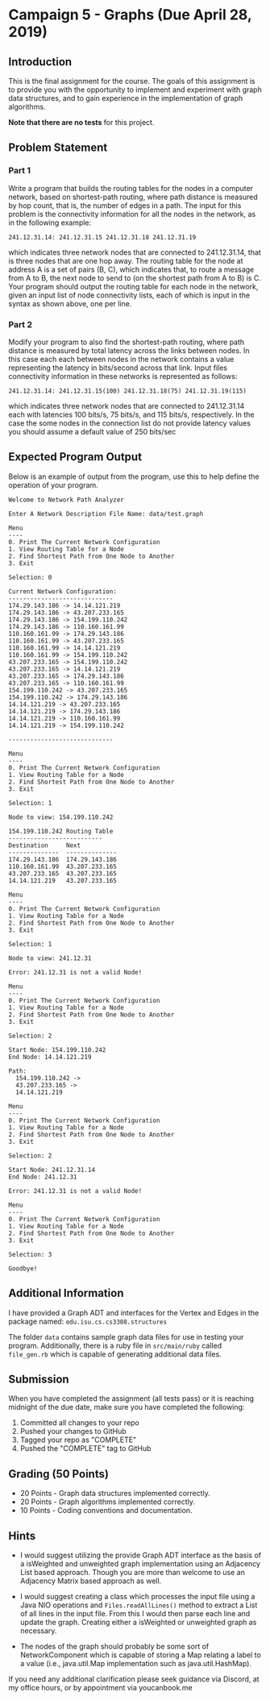 # Campaign 5 - Graphs (Due April 28, 2019)

## Introduction
This is the final assignment for the course. The goals of this assignment is to provide you with the opportunity to implement and experiment with graph data structures, and to gain experience in the implementation of graph algorithms.

**Note that there are no tests** for this project.

## Problem Statement

### Part 1

Write a program that builds the routing tables for the nodes in a computer network, based on shortest-path routing, where path distance is measured by hop count, that is, the number of edges in a path. The input for this problem is the connectivity information for all the nodes in the network, as in the following example:

`241.12.31.14: 241.12.31.15 241.12.31.18 241.12.31.19`

which indicates three network nodes that are connected to 241.12.31.14, that is three nodes that are one hop away. The routing table for the node at address A is a set of pairs (B, C), which indicates that, to route a message from A to B, the next node to send to (on the shortest path from A to B) is C. Your program should output the routing table for each node in the network, given an input list of node connectivity lists, each of which is input in the syntax as shown above, one per line.

### Part 2

Modify your program to also find the shortest-path routing, where path distance is measured by total latency across the links between nodes. In this case each each between nodes in the network contains a value representing the latency in bits/second across that link. Input files connectivity information in these networks is represented as follows:

`241.12.31.14: 241.12.31.15(100) 241.12.31.18(75) 241.12.31.19(115)`

which indicates three network nodes that are connected to 241.12.31.14 each with latencies 100 bits/s, 75 bits/s, and 115 bits/s, respectively. In the case the some nodes in the connection list do not provide latency values you should assume a default value of 250 bits/sec

## Expected Program Output

Below is an example of output from the program, use this to help define the operation of your program.

```
Welcome to Network Path Analyzer

Enter A Network Description File Name: data/test.graph

Menu
----
0. Print The Current Network Configuration
1. View Routing Table for a Node
2. Find Shortest Path from One Node to Another
3. Exit

Selection: 0

Current Network Configuration:
-----------------------------
174.29.143.186 -> 14.14.121.219
174.29.143.186 -> 43.207.233.165
174.29.143.186 -> 154.199.110.242
174.29.143.186 -> 110.160.161.99
110.160.161.99 -> 174.29.143.186
110.160.161.99 -> 43.207.233.165
110.160.161.99 -> 14.14.121.219
110.160.161.99 -> 154.199.110.242
43.207.233.165 -> 154.199.110.242
43.207.233.165 -> 14.14.121.219
43.207.233.165 -> 174.29.143.186
43.207.233.165 -> 110.160.161.99
154.199.110.242 -> 43.207.233.165
154.199.110.242 -> 174.29.143.186
14.14.121.219 -> 43.207.233.165
14.14.121.219 -> 174.29.143.186
14.14.121.219 -> 110.160.161.99
14.14.121.219 -> 154.199.110.242

-----------------------------

Menu
----
0. Print The Current Network Configuration
1. View Routing Table for a Node
2. Find Shortest Path from One Node to Another
3. Exit

Selection: 1

Node to view: 154.199.110.242

154.199.110.242 Routing Table
--------------------------
Destination     Next
--------------  --------------
174.29.143.186  174.29.143.186
110.160.161.99  43.207.233.165
43.207.233.165  43.207.233.165
14.14.121.219   43.207.233.165

Menu
----  
0. Print The Current Network Configuration
1. View Routing Table for a Node
2. Find Shortest Path from One Node to Another
3. Exit

Selection: 1

Node to view: 241.12.31

Error: 241.12.31 is not a valid Node!

Menu
----
0. Print The Current Network Configuration
1. View Routing Table for a Node
2. Find Shortest Path from One Node to Another
3. Exit

Selection: 2

Start Node: 154.199.110.242
End Node: 14.14.121.219

Path:
  154.199.110.242 ->
  43.207.233.165 ->
  14.14.121.219

Menu
----
0. Print The Current Network Configuration
1. View Routing Table for a Node
2. Find Shortest Path from One Node to Another
3. Exit

Selection: 2

Start Node: 241.12.31.14
End Node: 241.12.31

Error: 241.12.31 is not a valid Node!

Menu
----
0. Print The Current Network Configuration
1. View Routing Table for a Node
2. Find Shortest Path from One Node to Another
3. Exit

Selection: 3

Goodbye!
```

## Additional Information

I have provided a Graph ADT and interfaces for the Vertex and Edges in the package named: `edu.isu.cs.cs3308.structures`


The folder `data` contains sample graph data files for use in testing your program. Additionally, there is a ruby file in `src/main/ruby` called `file_gen.rb` which is capable of generating additional data files.

## Submission
When you have completed the assignment (all tests pass) or it is reaching midnight of the due date, make sure you have completed the following:

1. Committed all changes to your repo
2. Pushed your changes to GitHub
3. Tagged your repo as "COMPLETE"
4. Pushed the "COMPLETE" tag to GitHub

## Grading (50 Points)

* 20 Points - Graph data structures implemented correctly.
* 20 Points - Graph algorithms implemented correctly.
* 10 Points - Coding conventions and documentation.

## Hints

* I would suggest utilizing the provide Graph ADT interface as the basis of a isWeighted and unweighted graph implementation using an Adjacency List based approach. Though you are more than welcome to use an Adjacency Matrix based approach as well.

* I would suggest creating a class which processes the input file using a Java NIO operations and `Files.readAllLines()` method to extract a List<String> of all lines in the input file. From this I would then parse each line and update the graph. Creating either a isWeighted or unweighted graph as necessary.

* The nodes of the graph should probably be some sort of NetworkComponent which is capable of storing a Map relating a label to a value (i.e., java.util.Map implementation such as java.util.HashMap).

If you need any additional clarification please seek guidance via Discord, at my office hours, or by appointment via youcanbook.me
